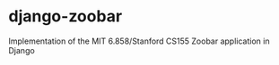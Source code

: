django-zoobar
=============

Implementation of the MIT 6.858/Stanford CS155 Zoobar application in Django
